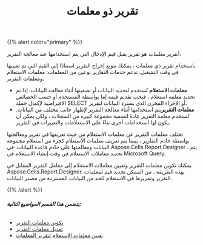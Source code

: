 ﻿---
title: تقرير ذو معلمات
type: docs
weight: 60
url: /ar/reportingservices/parameterized-report/
---
{{% alert color="primary" %}} 

 أ*تقرير معلمات* هو تقرير يقبل قيم الإدخال التي يتم استخدامها عند معالجة التقرير.

 باستخدام تقرير ذي معلمات ، يمكنك تنويع إخراج التقرير استنادًا إلى القيم التي تم تعيينها في وقت التشغيل. تدعم خدمات التقارير نوعين من المعلمات: معلمات الاستعلام ومعلمات التقرير.

- **معلمات الاستعلام** تُستخدم لتحديد البيانات أو تصفيتها أثناء معالجة البيانات. إذا تم تحديد معلمة استعلام ، فيجب تقديم قيمة إما بواسطة المستخدم أو حسب الخصائص الافتراضية لإكمال جملة SELECT أو الإجراء المخزن الذي يسترد البيانات لتقرير.
- **معلمات التقرير**يتم استخدامها أثناء معالجة التقرير لإظهار جانب مختلف من البيانات. تُستخدم معلمة التقرير عادةً لتصفية مجموعة كبيرة من السجلات ، ولكن يمكن أن يكون لها استخدامات أخرى بناءً على الاستعلامات والتعبيرات في التقرير.

 تختلف معلمات التقرير عن معلمات الاستعلام من حيث تعريفها في تقرير ومعالجتها بواسطة خادم التقارير ، بينما يتم تعريف معلمات الاستعلام كجزء من استعلام مجموعة البيانات ومعالجتها على خادم قاعدة البيانات. في Aspose.Cells.Report.Designer ، يتم تحديد معاملات الاستعلام في وقت إنشاء الاستعلام في Microsoft Query.

يمكنك تكوين معلمات التقرير وتعيين معاملات الاستعلام إلى معامل التقرير المقابل في Aspose.Cells.Report.Designer. بهذه الطريقة ، من الممكن تحديد قيم لمعلمات التقرير وتمريرها في الاستعلام للحد من البيانات المستردة من مصدر البيانات.

{{% /alert %}} 
###### **يتضمن هذا القسم المواضيع التالية:**
- [تكوين معلمات التقرير](/cells/ar/reportingservices/creating-report-parameters/)
- [تعديل معلمات التقرير](/cells/ar/reportingservices/modifying-report-parameters/)
- [تعيين معلمات الاستعلام لتقرير المعلمات](/cells/ar/reportingservices/mapping-query-parameters-to-report-parameters/)
